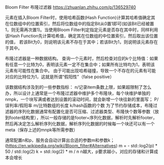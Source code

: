 Bloom Filter 布隆过滤器
https://zhuanlan.zhihu.com/p/136529740

元素在插入Bloom Filter时，使用哈希函数(Hash Function)计算其哈希值确定其在位数组中的位置索引，然后将位数组中的指定Bit从0置1即可(如该Bit已经被置1，则无需再次置1)。当使用Bloom Filter判定指定元素是否存在其中时，同样利用该Hash Function先计算哈希值，确定其在位数组的中位置索引，然后取出该位置的值， 若该Bit为0，则说明该元素不存在于其中；若该Bit为1，则说明该元素存在于其中。


布隆过滤器是一种数据结构。
查询一个元素时，然后检查对应的k个比特值：如果有任意一个比特为0，表明该元素一定不在集合中；如果所有比特均为1，表明该元素有可能性在集合中。
由于可能出现哈希碰撞，导致一个不存在的元素有可能对应的比特位为1，这就是所谓“假阳性”（false positive）


该数据结构涉及到的一些参数指标：
n/记录item条数上限，如果超限制了怎么办，所以设计上通常是一个布隆过滤器中维护多个布隆块，每个块维护单独的nmpk，一个块写满或者达到设置的滚动时间，就会新增一个块往新的里面写；
P/误判率/假阳率
m/比特数组的长度
k/hash函数的个数
为了节约存储成本，布隆过滤器的序列化数据通常有配置化是否可压缩、过滤器类型、布隆快个数等参数（放到footer结构里），所以一般存储的是footer+序列化数据，解析时先解析footer，然后再决定怎么解析序列化数据，解析序列化数据的时候每一个块还可以有一个meta（保存上述的mnpk等所需参数）


通常配置n和p，服务会自动计算出合适的参数m和参数k；(https://en.wikipedia.org/wiki/Bloom_filter#Alternatives)
m = - std::log2(p) * 50 / std::log(2)
k = std::log(2) * m / n
n越大，p要求越小，对应的存储和计算成本会增长